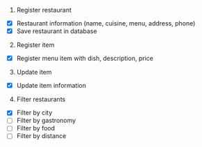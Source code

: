1. Register restaurant

- [x] Restaurant information (name, cuisine, menu, address, phone)
- [x] Save restaurant in database

2. Register item

- [x] Register menu item with dish, description, price

3. Update item

- [x] Update item information

4. Filter restaurants

- [x] Filter by city
- [ ] Filter by gastronomy
- [ ] Filter by food
- [ ] Filter by distance